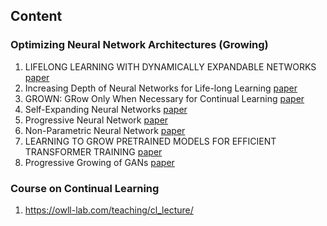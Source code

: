## Content

### Optimizing Neural Network Architectures (Growing)

1. LIFELONG LEARNING WITH DYNAMICALLY EXPANDABLE NETWORKS [paper](https://openreview.net/pdf?id=Sk7KsfW0-) 
2. Increasing Depth of Neural Networks for Life-long Learning [paper](https://arxiv.org/pdf/2202.10821.pdf)
3. GROWN: GRow Only When Necessary for Continual Learning [paper](https://arxiv.org/pdf/2110.00908.pdf)
4. Self-Expanding Neural Networks [paper](https://arxiv.org/pdf/2307.04526.pdf)
5. Progressive Neural Network [paper](https://arxiv.org/pdf/1606.04671.pdf)
6. Non-Parametric Neural Network [paper](https://openreview.net/pdf?id=BJK3Xasel)
7. LEARNING TO GROW PRETRAINED MODELS FOR EFFICIENT TRANSFORMER TRAINING [paper](https://openreview.net/pdf?id=cDYRS5iZ16f)
8. Progressive Growing of GANs [paper](https://arxiv.org/pdf/1710.10196.pdf)


### Course on Continual Learning
1. https://owll-lab.com/teaching/cl_lecture/
